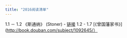 ```yaml
---
title: "2016阅读清单"
---
```

1.1 － 1.2 《斯通纳》 (Stoner) - [链接](http://book.douban.com/subject/26425831/)
1.2 - 1.7 [《曾国藩家书》](http://book.douban.com/subject/1092645/）
